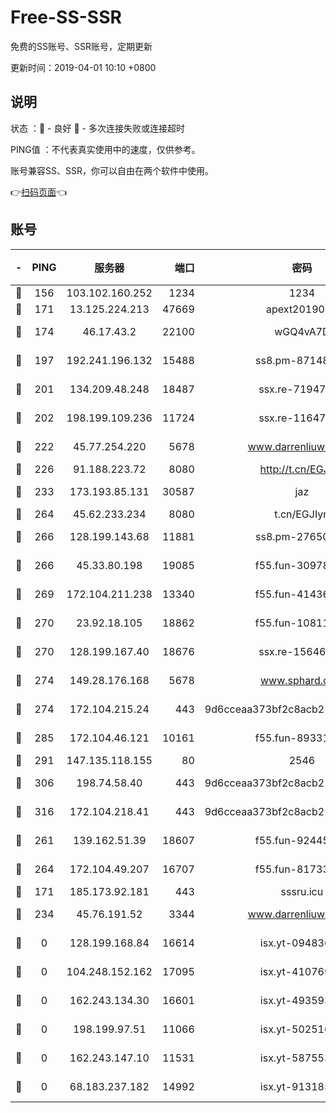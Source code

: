 # Free-SS-SSR

免费的SS账号、SSR账号，定期更新

更新时间：2019-04-01 10:10 +0800

## 说明

状态     ：🙂 - 良好 🙁 - 多次连接失败或连接超时

PING值   ：不代表真实使用中的速度，仅供参考。

账号兼容SS、SSR，你可以自由在两个软件中使用。

👉[扫码页面](https://liesauer.github.io/Free-SS-SSR/)👈

## 账号

|-|PING|服务器|端口|密码|加密方式|区域|
|:----:|:----:|:-----:|-----:|:----:|:----:|:----:|
|🙂|156|103.102.160.252|1234|1234|rc4-md5|JP|
|🙂|171|13.125.224.213|47669|apext2019001|chacha20|KR|
|🙂|174|46.17.43.2|22100|wGQ4vA7D|aes-256-gcm|RU|
|🙂|197|192.241.196.132|15488|ss8.pm-87148177|aes-256-cfb|US|
|🙂|201|134.209.48.248|18487|ssx.re-71947095|aes-256-cfb|US|
|🙂|202|198.199.109.236|11724|ssx.re-11647180|aes-256-cfb|US|
|🙂|222|45.77.254.220|5678|www.darrenliuwei.com|aes-256-cfb|SG|
|🙂|226|91.188.223.72|8080|http://t.cn/EGJIyrl|rc4-md5|RU|
|🙂|233|173.193.85.131|30587|jaz|aes-256-cfb|US|
|🙂|264|45.62.233.234|8080|t.cn/EGJIyrl|rc4-md5|CA|
|🙂|266|128.199.143.68|11881|ss8.pm-27650845|aes-256-cfb|SG|
|🙂|266|45.33.80.198|19085|f55.fun-30978462|aes-256-cfb|US|
|🙂|269|172.104.211.238|13340|f55.fun-41436212|aes-256-cfb|US|
|🙂|270|23.92.18.105|18862|f55.fun-10811228|aes-256-cfb|US|
|🙂|270|128.199.167.40|18676|ssx.re-15646826|aes-256-cfb|SG|
|🙂|274|149.28.176.168|5678|www.sphard.com|aes-256-cfb|AU|
|🙂|274|172.104.215.24|443|9d6cceaa373bf2c8acb22e60b6a58be6|aes-256-cfb|US|
|🙂|285|172.104.46.121|10161|f55.fun-89331338|aes-256-cfb|SG|
|🙂|291|147.135.118.155|80|2546|chacha20|US|
|🙂|306|198.74.58.40|443|9d6cceaa373bf2c8acb22e60b6a58be6|aes-256-cfb|US|
|🙂|316|172.104.218.41|443|9d6cceaa373bf2c8acb22e60b6a58be6|aes-256-cfb|US|
|🙂|261|139.162.51.39|18607|f55.fun-92445990|aes-256-cfb|SG|
|🙂|264|172.104.49.207|16707|f55.fun-81733615|aes-256-cfb|SG|
|🙁|171|185.173.92.181|443|sssru.icu|rc4-md5|RU|
|🙁|234|45.76.191.52|3344|www.darrenliuwei.com|aes-256-cfb|JP|
|🙁|0|128.199.168.84|16614|isx.yt-09483649|aes-256-cfb|SG|
|🙁|0|104.248.152.162|17095|isx.yt-41076974|aes-256-cfb|SG|
|🙁|0|162.243.134.30|16601|isx.yt-49359357|aes-256-cfb|US|
|🙁|0|198.199.97.51|11066|isx.yt-50251647|aes-256-cfb|US|
|🙁|0|162.243.147.10|11531|isx.yt-58755378|aes-256-cfb|US|
|🙁|0|68.183.237.182|14992|isx.yt-91318565|aes-256-cfb|SG|
